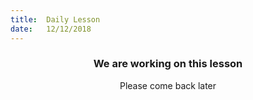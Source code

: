 ```yaml
---
title:  Daily Lesson
date:   12/12/2018
---
```


### <center>We are working on this lesson</center>
<center>Please come back later</center>